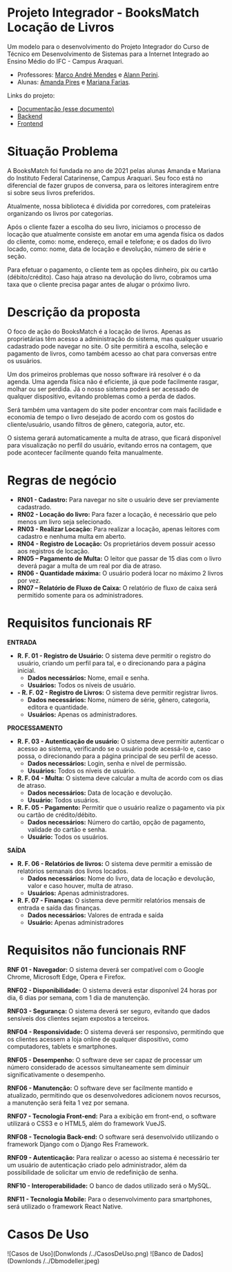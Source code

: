 # Projeto Integrador - BooksMatch Locação de Livros

Um modelo para o desenvolvimento do Projeto Integrador do Curso de Técnico em Desenvolvimento de Sistemas para a Internet Integrado ao Ensino Médio do IFC - Campus Araquari.

- Professores: [Marco André Mendes](github.com/marcoandre) e [Alann Perini](https://github.com/AlannKPerini).
- Alunas: [Amanda Pires](https://github.com/AmandaPires17) e [Mariana Farias](https://github.com/Mariana-Fariass).

Links do projeto:

- [Documentação (esse documento)](github.com/marcoandre/pi-modelo)
- [Backend](github.com/marcoandre/pi-backend)
- [Frontend](github.com/marcoandre/pi-frontend)

# Situação Problema

<!-- ![Ciclo da Venda](docs/ciclo_da_venda.webp "Ciclo da Venda") -->

A BooksMatch foi fundada no ano de 2021 pelas alunas Amanda e Mariana do Instituto Federal Catarinense, Campus Araquari. Seu foco está no diferencial de fazer grupos de conversa, para os leitores interagirem entre si sobre seus livros preferidos. 

Atualmente, nossa biblioteca é dividida por corredores, com prateleiras organizando os livros por categorias. 

Após o cliente fazer a escolha do seu livro, iniciamos o processo de locação que atualmente consiste em anotar em uma agenda física os dados do cliente, como: nome, endereço, email e telefone; e os dados do livro locado, como: nome, data de locação e devolução, número de série e seção.

Para efetuar o pagamento, o cliente tem as opções dinheiro, pix ou cartão (débito/crédito). Caso haja atraso na devolução do livro, cobramos uma taxa que o cliente precisa pagar antes de alugar o próximo livro.

# Descrição da proposta

O foco de ação do BooksMatch é a locação de livros. Apenas as proprietárias têm acesso a administração do sistema, mas qualquer usuario cadastrado pode navegar no site. O site permitirá a escolha, seleção e pagamento de livros, como também acesso ao chat para conversas entre os usuários.

Um dos primeiros problemas que nosso software irá resolver é o da agenda. Uma agenda física não é eficiente, já que pode facilmente rasgar, molhar ou ser perdida. Já o nosso sistema poderá ser acessado de qualquer dispositivo, evitando problemas como a perda de dados. 

Será também uma vantagem do site poder encontrar com mais facilidade e economia de tempo o livro desejado de acordo com os gostos do cliente/usuário, usando filtros de gênero, categoria, autor, etc. 

O sistema gerará automaticamente a multa de atraso, que ficará disponível para visualização no perfil do usuário, evitando erros na contagem, que pode acontecer facilmente quando feita manualmente. 

# Regras de negócio

- **RN01 - Cadastro:** Para navegar no site o usuário deve ser previamente cadastrado.
- **RN02 - Locação do livro:** Para fazer a locação, é necessário que pelo menos um livro seja selecionado.
- **RN03 - Realizar Locação:** Para realizar a locação, apenas leitores com cadastro e nenhuma multa em aberto.
- **RN04 - Registro de Locação:** Os proprietários devem possuir acesso aos registros de locação.
- **RN05 – Pagamento de Multa:** O leitor que passar de 15 dias com o livro deverá pagar a multa de um real por dia de atraso.
- **RN06 - Quantidade máxima:** O usuário poderá locar no máximo 2 livros por vez.
- **RN07 – Relatório de Fluxo de Caixa:** O relatório de fluxo de caixa será permitido somente para os administradores.

# Requisitos funcionais RF

**ENTRADA**

- **R. F.  01 - Registro de Usuário:** O sistema deve permitir o registro do usuário, criando um perfil para tal, e o direcionando para a página inicial.
   - **Dados necessários:** Nome, email e senha.
   - **Usuários:** Todos os níveis de usuário.
- **- R. F.  02 - Registro de Livros:** O sistema deve permitir registrar livros.
   - **Dados necessários:** Nome, número de série, gênero, categoria, editora e quantidade.
   - **Usuários:** Apenas os administradores.

**PROCESSAMENTO**

- **R. F.  03 - Autenticação de usuário:** O sistema deve permitir autenticar o acesso ao sistema, verificando se o usuário pode acessá-lo e, caso possa, o direcionando para a página principal de seu perfil de acesso.
   - **Dados necessários:** Login, senha e nível de permissão.
   - **Usuários:** Todos os níveis de usuário.
- **R. F.  04 - Multa:** O sistema deve calcular a multa de acordo com os dias de atraso.
   - **Dados necessários:** Data de locação e devolução. 
   - **Usuário:** Todos usuários.
- **R. F.  05 - Pagamento:** Permitir que o usuário realize o pagamento via pix ou cartão de crédito/débito.
   - **Dados necessários:** Número do cartão, opção de pagamento, validade do cartão e senha.
   - **Usuário:** Todos os usuários.

**SAÍDA**

- **R. F.  06 - Relatórios de livros:** O sistema deve permitir a emissão de relatórios semanais dos livros locados.
   - **Dados necessários:** Nome do livro, data de locação e devolução, valor e caso houver, multa de atraso.
   - **Usuários:** Apenas administradores.
- **R. F.  07 - Finanças:** O sistema deve permitir relatórios mensais de entrada e saída das finanças. 
   - **Dados necessários:** Valores de entrada e saída
   - **Usuário:** Apenas administradores


# Requisitos não funcionais RNF

**RNF 01 - Navegador:** O sistema deverá ser compatível com o Google Chrome, Microsoft Edge, Opera e Firefox.

**RNF02 - Disponibilidade:** O sistema deverá estar disponível 24 horas por dia, 6 dias por semana, com 1 dia de manutenção.

**RNF03 - Segurança:** O sistema deverá ser seguro, evitando que dados sensíveis dos clientes sejam expostos a terceiros.

**RNF04 - Responsividade:** O sistema deverá ser responsivo, permitindo que os clientes acessem a loja online de qualquer dispositivo, como computadores, tablets e smartphones.

**RNF05 - Desempenho:** O software deve ser capaz de processar um número considerado de acessos simultaneamente sem diminuir significativamente o desempenho.

**RNF06 - Manutenção:** O software deve ser facilmente mantido e atualizado, permitindo que os desenvolvedores adicionem novos recursos, a manutenção será feita 1 vez por semana.

**RNF07 - Tecnologia Front-end:** Para a exibição em front-end, o software utilizará o CSS3 e o HTML5, além do framework VueJS.

**RNF08 - Tecnologia Back-end:** O software será desenvolvido utilizando o framework Django com o Django Res Framework.

**RNF09 - Autenticação:** Para realizar o acesso ao sistema é necessário ter um usuário de autenticação criado pelo administrador, além da possibilidade de solicitar um envio de redefinição de senha.

**RNF10 - Interoperabilidade:** O banco de dados utilizado será o MySQL.

**RNF11 - Tecnologia Mobile:** Para o desenvolvimento para smartphones, será utilizado o framework React Native.

# Casos De Uso

![Casos de Uso](Donwlonds /../CasosDeUso.png)
![Banco de Dados](Downlonds /../Dbmodeller.jpeg)